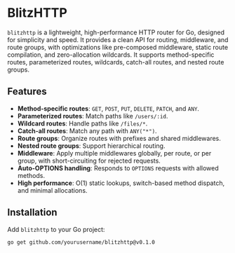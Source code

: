 # BlitzHTTP

`blitzhttp` is a lightweight, high-performance HTTP router for Go, designed for simplicity and speed. It provides a clean API for routing, middleware, and route groups, with optimizations like pre-composed middleware, static route compilation, and zero-allocation wildcards. It supports method-specific routes, parameterized routes, wildcards, catch-all routes, and nested route groups.

## Features

- **Method-specific routes**: `GET`, `POST`, `PUT`, `DELETE`, `PATCH`, and `ANY`.
- **Parameterized routes**: Match paths like `/users/:id`.
- **Wildcard routes**: Handle paths like `/files/*`.
- **Catch-all routes**: Match any path with `ANY("*")`.
- **Route groups**: Organize routes with prefixes and shared middlewares.
- **Nested route groups**: Support hierarchical routing.
- **Middleware**: Apply multiple middlewares globally, per route, or per group, with short-circuiting for rejected requests.
- **Auto-OPTIONS handling**: Responds to `OPTIONS` requests with allowed methods.
- **High performance**: O(1) static lookups, switch-based method dispatch, and minimal allocations.

## Installation

Add `blitzhttp` to your Go project:

```bash
go get github.com/yourusername/blitzhttp@v0.1.0
```
